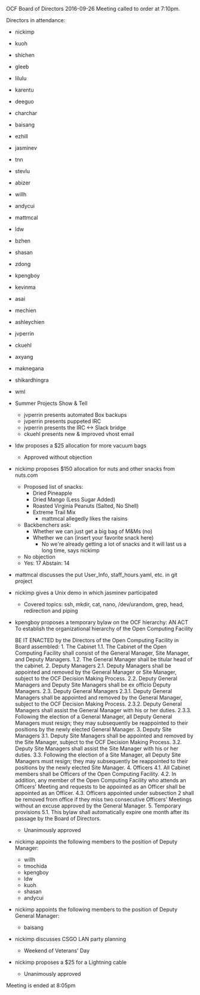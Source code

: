 OCF Board of Directors
2016-09-26
Meeting called to order at 7:10pm.

Directors in attendance:
 - nickimp
 - kuoh
 - shichen
 - gleeb
 - lilulu
 - karentu
 - deeguo
 - charchar
 - baisang
 - ezhill
 - jasminev
 - tnn
 - stevlu
 - abizer
 - willh
 - andycui
 - mattmcal
 - ldw
 - bzhen
 - shasan
 - zdong
 - kpengboy
 - kevinma
 - asai
 - mechien
 - ashleychien
 - jvperrin
 - ckuehl
 - axyang
 - maknegana
 - shikardhingra
 - wml

 - Summer Projects Show & Tell
    - jvperrin presents automated Box backups
    - jvperrin presents puppeted IRC
    - jvperrin presents the IRC <-> Slack bridge
    - ckuehl presents new & improved vhost email
 - ldw proposes a $25 allocation for more vacuum bags
    - Approved without objection
 - nickimp proposes $150 allocation for nuts and other snacks from nuts.com
    - Proposed list of snacks:
       - Dried Pineapple
       - Dried Mango (Less Sugar Added)
       - Roasted Virginia Peanuts (Salted, No Shell)
       - Extreme Trail Mix
          - mattmcal allegedly likes the raisins
    - Backbenchers ask:
       - Whether we can just get a big bag of M&Ms (no)
       - Whether we can (insert your favorite snack here)
          - No we're already getting a lot of snacks and it will last us a
            long time, says nickimp
    - No objection
    - Yes: 17
      Abstain: 14
 - mattmcal discusses the put User_Info, staff_hours.yaml, etc. in git project
 - nickimp gives a Unix demo in which jasminev participated
    - Covered topics: ssh, mkdir, cat, nano, /dev/urandom, grep, head,
      redirection and piping
 - kpengboy proposes a temporary bylaw on the OCF hierarchy:
                                     AN ACT
     To establish the organizational hierarchy of the Open Computing Facility

     BE IT ENACTED by the Directors of the Open Computing Facility in Board
     assembled:
       1. The Cabinet
          1.1. The Cabinet of the Open Computing Facility shall consist of
               the General Manager, Site Manager, and Deputy Managers.
          1.2. The General Manager shall be titular head of the cabinet.
       2. Deputy Managers
          2.1. Deputy Managers shall be appointed and removed by the
               General Manager or Site Manager, subject to the OCF
               Decision Making Process.
          2.2. Deputy General Managers and Deputy Site Managers shall be
               ex officio Deputy Managers.
          2.3. Deputy General Managers
               2.3.1. Deputy General Managers shall be appointed and
                      removed by the General Manager, subject to the
                      OCF Decision Making Process.
               2.3.2. Deputy General Managers shall assist the General Manager
                      with his or her duties.
               2.3.3. Following the election of a General Manager, all
                      Deputy General Managers must resign; they may
                      subsequently be reappointed to their positions
                      by the newly elected General Manager.
       3. Deputy Site Managers
          3.1. Deputy Site Managers shall be appointed and removed by the Site
               Manager, subject to the OCF Decision Making Process.
          3.2. Deputy Site Managers shall assist the Site Manager with his or
               her duties.
          3.3. Following the election of a Site Manager, all Deputy
               Site Managers must resign; they may subsequently be
               reappointed to their positions by the newly elected
               Site Manager.
       4. Officers
          4.1. All Cabinet members shall be Officers of the Open Computing
               Facility.
          4.2. In addition, any member of the Open Computing Facility
               who attends an Officers' Meeting and requests to be
               appointed as an Officer shall be appointed as an
               Officer.
          4.3. Officers appointed under subsection 2 shall be removed
               from office if they miss two consecutive Officers'
               Meetings without an excuse approved by the General
               Manager.
       5. Temporary provisions
          5.1. This bylaw shall automatically expire one month after its
               passage by the Board of Directors.

    - Unanimously approved
 - nickimp appoints the following members to the position of Deputy Manager:
    - willh
    - tmochida
    - kpengboy
    - ldw
    - kuoh
    - shasan
    - andycui
 - nickimp appoints the following members to the position of Deputy General
   Manager:
    - baisang
 - nickimp discusses CSGO LAN party planning
    - Weekend of Veterans' Day
 - nickimp proposes a $25 for a Lightning cable
    - Unanimously approved

Meeting is ended at 8:05pm
